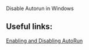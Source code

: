 Disable Autorun in Windows




Useful links:
--
[Enabling and Disabling AutoRun](https://learn.microsoft.com/en-us/windows/win32/shell/autoplay-reg)

